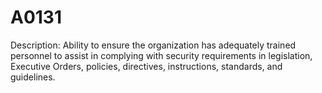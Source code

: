 # A0131
Description: Ability to ensure the organization has adequately trained personnel to assist in complying with security requirements in legislation, Executive Orders, policies, directives, instructions, standards, and guidelines.
